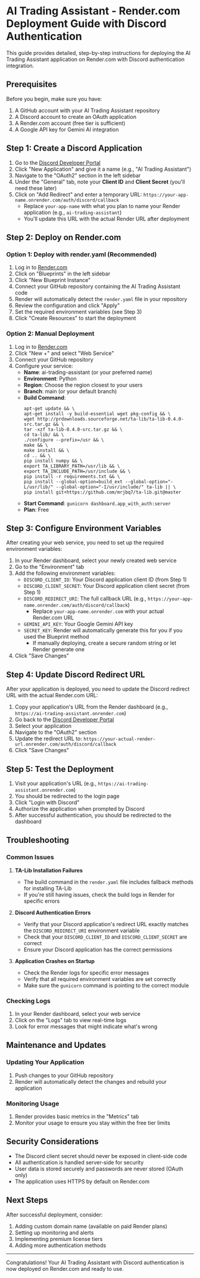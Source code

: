 # AI Trading Assistant - Render.com Deployment Guide with Discord Authentication

This guide provides detailed, step-by-step instructions for deploying the AI Trading Assistant application on Render.com with Discord authentication integration.

## Prerequisites

Before you begin, make sure you have:

1. A GitHub account with your AI Trading Assistant repository
2. A Discord account to create an OAuth application
3. A Render.com account (free tier is sufficient)
4. A Google API key for Gemini AI integration

## Step 1: Create a Discord Application

1. Go to the [Discord Developer Portal](https://discord.com/developers/applications)
2. Click "New Application" and give it a name (e.g., "AI Trading Assistant")
3. Navigate to the "OAuth2" section in the left sidebar
4. Under the "General" tab, note your **Client ID** and **Client Secret** (you'll need these later)
5. Click on "Add Redirect" and enter a temporary URL: `https://your-app-name.onrender.com/auth/discord/callback`
   - Replace `your-app-name` with what you plan to name your Render application (e.g., `ai-trading-assistant`)
   - You'll update this URL with the actual Render URL after deployment

## Step 2: Deploy on Render.com

### Option 1: Deploy with render.yaml (Recommended)

1. Log in to [Render.com](https://render.com/)
2. Click on "Blueprints" in the left sidebar
3. Click "New Blueprint Instance"
4. Connect your GitHub repository containing the AI Trading Assistant code
5. Render will automatically detect the `render.yaml` file in your repository
6. Review the configuration and click "Apply"
7. Set the required environment variables (see Step 3)
8. Click "Create Resources" to start the deployment

### Option 2: Manual Deployment

1. Log in to [Render.com](https://render.com/)
2. Click "New +" and select "Web Service"
3. Connect your GitHub repository
4. Configure your service:
   - **Name**: ai-trading-assistant (or your preferred name)
   - **Environment**: Python
   - **Region**: Choose the region closest to your users
   - **Branch**: main (or your default branch)
   - **Build Command**: 
     ```
     apt-get update && \
     apt-get install -y build-essential wget pkg-config && \
     wget http://prdownloads.sourceforge.net/ta-lib/ta-lib-0.4.0-src.tar.gz && \
     tar -xzf ta-lib-0.4.0-src.tar.gz && \
     cd ta-lib/ && \
     ./configure --prefix=/usr && \
     make && \
     make install && \
     cd .. && \
     pip install numpy && \
     export TA_LIBRARY_PATH=/usr/lib && \
     export TA_INCLUDE_PATH=/usr/include && \
     pip install -r requirements.txt && \
     pip install --global-option=build_ext --global-option="-L/usr/lib/" --global-option="-I/usr/include/" ta-lib || \
     pip install git+https://github.com/mrjbq7/ta-lib.git@master
     ```
   - **Start Command**: `gunicorn dashboard.app_with_auth:server`
   - **Plan**: Free

## Step 3: Configure Environment Variables

After creating your web service, you need to set up the required environment variables:

1. In your Render dashboard, select your newly created web service
2. Go to the "Environment" tab
3. Add the following environment variables:
   - `DISCORD_CLIENT_ID`: Your Discord application client ID (from Step 1)
   - `DISCORD_CLIENT_SECRET`: Your Discord application client secret (from Step 1)
   - `DISCORD_REDIRECT_URI`: The full callback URL (e.g., `https://your-app-name.onrender.com/auth/discord/callback`)
     - Replace `your-app-name.onrender.com` with your actual Render.com URL
   - `GEMINI_API_KEY`: Your Google Gemini API key
   - `SECRET_KEY`: Render will automatically generate this for you if you used the Blueprint method
     - If manually deploying, create a secure random string or let Render generate one
4. Click "Save Changes"

## Step 4: Update Discord Redirect URL

After your application is deployed, you need to update the Discord redirect URL with the actual Render.com URL:

1. Copy your application's URL from the Render dashboard (e.g., `https://ai-trading-assistant.onrender.com`)
2. Go back to the [Discord Developer Portal](https://discord.com/developers/applications)
3. Select your application
4. Navigate to the "OAuth2" section
5. Update the redirect URL to: `https://your-actual-render-url.onrender.com/auth/discord/callback`
6. Click "Save Changes"

## Step 5: Test the Deployment

1. Visit your application's URL (e.g., `https://ai-trading-assistant.onrender.com`)
2. You should be redirected to the login page
3. Click "Login with Discord"
4. Authorize the application when prompted by Discord
5. After successful authentication, you should be redirected to the dashboard

## Troubleshooting

### Common Issues

1. **TA-Lib Installation Failures**
   - The build command in the `render.yaml` file includes fallback methods for installing TA-Lib
   - If you're still having issues, check the build logs in Render for specific errors

2. **Discord Authentication Errors**
   - Verify that your Discord application's redirect URL exactly matches the `DISCORD_REDIRECT_URI` environment variable
   - Check that your `DISCORD_CLIENT_ID` and `DISCORD_CLIENT_SECRET` are correct
   - Ensure your Discord application has the correct permissions

3. **Application Crashes on Startup**
   - Check the Render logs for specific error messages
   - Verify that all required environment variables are set correctly
   - Make sure the `gunicorn` command is pointing to the correct module

### Checking Logs

1. In your Render dashboard, select your web service
2. Click on the "Logs" tab to view real-time logs
3. Look for error messages that might indicate what's wrong

## Maintenance and Updates

### Updating Your Application

1. Push changes to your GitHub repository
2. Render will automatically detect the changes and rebuild your application

### Monitoring Usage

1. Render provides basic metrics in the "Metrics" tab
2. Monitor your usage to ensure you stay within the free tier limits

## Security Considerations

- The Discord client secret should never be exposed in client-side code
- All authentication is handled server-side for security
- User data is stored securely and passwords are never stored (OAuth only)
- The application uses HTTPS by default on Render.com

## Next Steps

After successful deployment, consider:

1. Adding custom domain name (available on paid Render plans)
2. Setting up monitoring and alerts
3. Implementing premium license tiers
4. Adding more authentication methods

---

Congratulations! Your AI Trading Assistant with Discord authentication is now deployed on Render.com and ready to use.